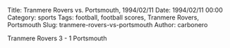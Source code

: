 Title: Tranmere Rovers vs. Portsmouth, 1994/02/11
Date: 1994/02/11 00:00
Category: sports
Tags: football, football scores, Tranmere Rovers, Portsmouth
Slug: tranmere-rovers-vs-portsmouth
Author: carbonero


Tranmere Rovers 3 - 1 Portsmouth
